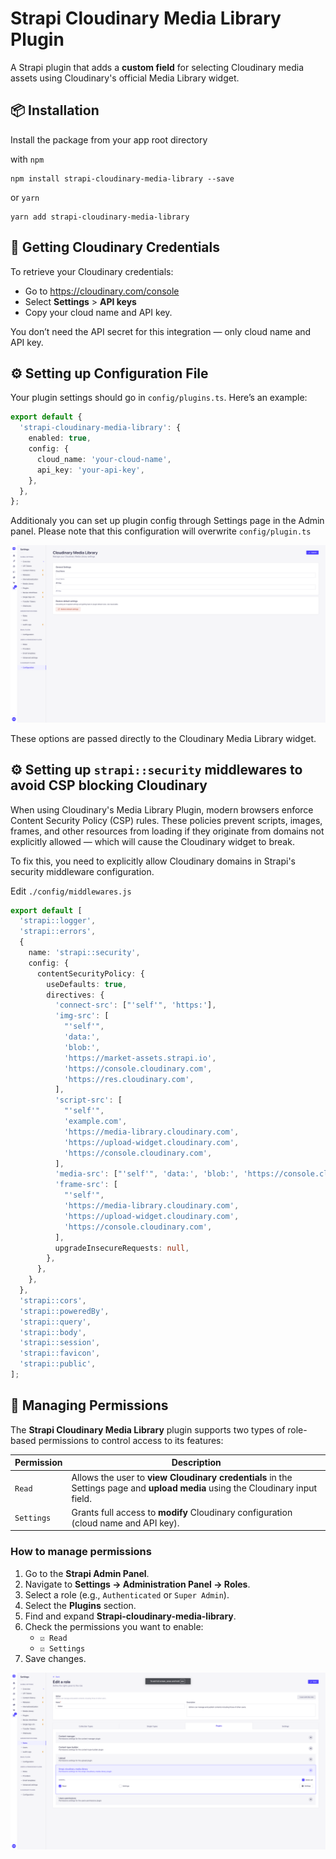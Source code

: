 # Strapi Cloudinary Media Library Plugin

A Strapi plugin that adds a **custom field** for selecting Cloudinary media assets using Cloudinary's official Media Library widget.

## 📦 Installation

Install the package from your app root directory

with `npm`

```
npm install strapi-cloudinary-media-library --save
```

or `yarn`

```
yarn add strapi-cloudinary-media-library
```

## 🔐 Getting Cloudinary Credentials

To retrieve your Cloudinary credentials:

- Go to https://cloudinary.com/console
- Select **Settings** > **API keys**
- Copy your cloud name and API key.

You don’t need the API secret for this integration — only cloud name and API key.

## ⚙️ Setting up Configuration File

Your plugin settings should go in `config/plugins.ts`. Here’s an example:

```ts
export default {
  'strapi-cloudinary-media-library': {
    enabled: true,
    config: {
      cloud_name: 'your-cloud-name',
      api_key: 'your-api-key',
    },
  },
};
```

Additionaly you can set up plugin config through Settings page in the Admin panel. Please note that this configuration will overwrite `config/plugin.ts`

![alt text](public/image-2.png)

These options are passed directly to the Cloudinary Media Library widget.

## ⚙️ Setting up `strapi::security` middlewares to avoid CSP blocking Cloudinary

When using Cloudinary's Media Library Plugin, modern browsers enforce Content Security Policy (CSP) rules. These policies prevent scripts, images, frames, and other resources from loading if they originate from domains not explicitly allowed — which will cause the Cloudinary widget to break.

To fix this, you need to explicitly allow Cloudinary domains in Strapi's security middleware configuration.

Edit `./config/middlewares.js`

```ts
export default [
  'strapi::logger',
  'strapi::errors',
  {
    name: 'strapi::security',
    config: {
      contentSecurityPolicy: {
        useDefaults: true,
        directives: {
          'connect-src': ["'self'", 'https:'],
          'img-src': [
            "'self'",
            'data:',
            'blob:',
            'https://market-assets.strapi.io',
            'https://console.cloudinary.com',
            'https://res.cloudinary.com',
          ],
          'script-src': [
            "'self'",
            'example.com',
            'https://media-library.cloudinary.com',
            'https://upload-widget.cloudinary.com',
            'https://console.cloudinary.com',
          ],
          'media-src': ["'self'", 'data:', 'blob:', 'https://console.cloudinary.com'],
          'frame-src': [
            "'self'",
            'https://media-library.cloudinary.com',
            'https://upload-widget.cloudinary.com',
            'https://console.cloudinary.com',
          ],
          upgradeInsecureRequests: null,
        },
      },
    },
  },
  'strapi::cors',
  'strapi::poweredBy',
  'strapi::query',
  'strapi::body',
  'strapi::session',
  'strapi::favicon',
  'strapi::public',
];
```

## 🔐 Managing Permissions

The **Strapi Cloudinary Media Library** plugin supports two types of role-based permissions to control access to its features:

| Permission | Description                                                                                                                    |
| ---------- | ------------------------------------------------------------------------------------------------------------------------------ |
| `Read`     | Allows the user to **view Cloudinary credentials** in the Settings page and **upload media** using the Cloudinary input field. |
| `Settings` | Grants full access to **modify** Cloudinary configuration (cloud name and API key).                                            |

### How to manage permissions

1. Go to the **Strapi Admin Panel**.
2. Navigate to **Settings → Administration Panel → Roles**.
3. Select a role (e.g., `Authenticated` or `Super Admin`).
4. Select the **Plugins** section.
5. Find and expand **Strapi-cloudinary-media-library**.
6. Check the permissions you want to enable:
   - `☑ Read`
   - `☑ Settings`
7. Save changes.

![alt text](public/image-1.png)
